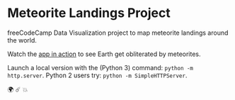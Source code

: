 # Meteorite Landings Project
freeCodeCamp Data Visualization project to map meteorite landings around the world.

Watch the [app in action](https://hkuz.github.io/fCCMeteoriteLandings/) to see Earth get obliterated by meteorites.

Launch a local version with the (Python 3) command: `python -m http.server`. Python 2 users try: `python -m SimpleHTTPServer`.

:earth_africa: :comet: :boom:
